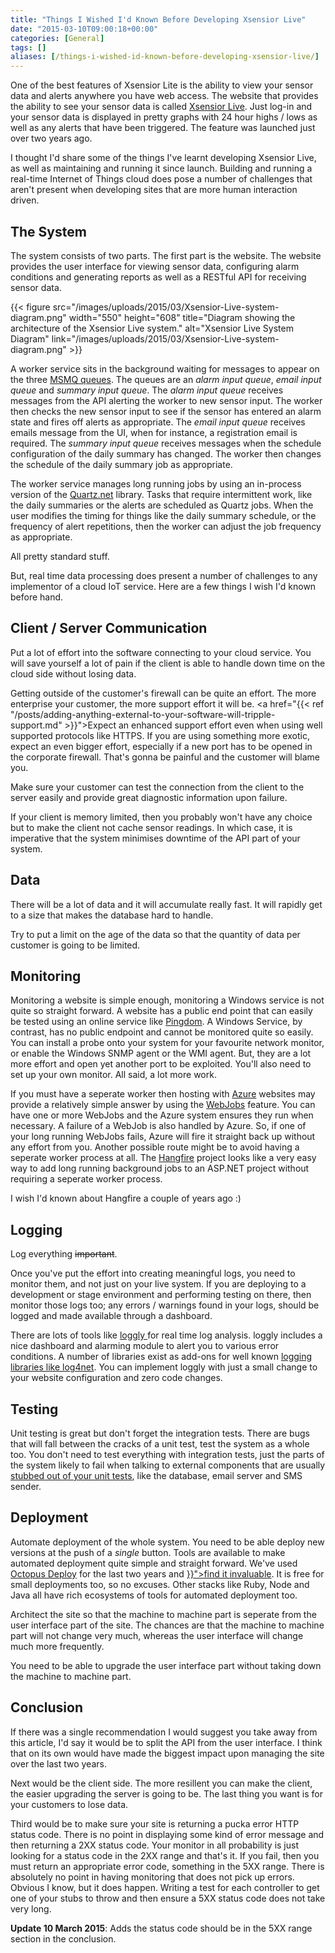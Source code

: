 ```yaml
---
title: "Things I Wished I'd Known Before Developing Xsensior Live"
date: "2015-03-10T09:00:18+00:00"
categories: [General]
tags: []
aliases: [/things-i-wished-id-known-before-developing-xsensior-live/]
---
```


One of the best features of Xsensior Lite is the ability to view your sensor data and alerts anywhere you have web access. The website that provides the ability to see your sensor data is called <a href="http://xsensiorlive.com/">Xsensior Live</a>. Just log-in and your sensor data is displayed in pretty graphs with 24 hour highs / lows as well as any alerts that have been triggered. The feature was launched just over two years ago.

I thought I'd share some of the things I've learnt developing Xsensior Live, as well as maintaining and running it since launch. Building and running a real-time Internet of Things cloud does pose a number of challenges that aren't present when developing sites that are more human interaction driven.
<h2>The System</h2>
The system consists of two parts. The first part is the website. The website provides the user interface for viewing sensor data, configuring alarm conditions and generating reports as well as a RESTful API for receiving sensor data.

{{< figure src="/images/uploads/2015/03/Xsensior-Live-system-diagram.png" width="550" height="608" title="Diagram showing the architecture of the Xsensior Live system." alt="Xsensior Live System Diagram" link="/images/uploads/2015/03/Xsensior-Live-system-diagram.png" >}}

A worker service sits in the background waiting for messages to appear on the three <a href="http://msdn.microsoft.com/en-us/library/ms711472%28v=vs.85%29.aspx">MSMQ queues</a>. The queues are an <em>alarm input queue</em>, <em>email input queue</em> and <em>summary input queue</em>. The <em>alarm input queue</em> receives messages from the API alerting the worker to new sensor input. The worker then checks the new sensor input to see if the sensor has entered an alarm state and fires off alerts as appropriate. The <em>email input queue</em> receives emails message from the UI, when for instance, a registration email is required. The <em>summary input queue</em> receives messages when the schedule configuration of the daily summary has changed. The worker then changes the schedule of the daily summary job as appropriate.

The worker service manages long running jobs by using an in-process version of the <a href="http://www.quartz-scheduler.net/">Quartz.net</a> library. Tasks that require intermittent work, like the daily summaries or the alerts are scheduled as Quartz jobs. When the user modifies the timing for things like the daily summary schedule, or the frequency of alert repetitions, then the worker can adjust the job frequency as appropriate.

All pretty standard stuff.

But, real time data processing does present a number of challenges to any implementor of a cloud IoT service. Here are a few things I wish I'd known before hand.
<h2>Client / Server Communication</h2>
Put a lot of effort into the software connecting to your cloud service. You will save yourself a lot of pain if the client is able to handle down time on the cloud side without losing data.

Getting outside of the customer's firewall can be quite an effort. The more enterprise your customer, the more support effort it will be. <a href="{{< ref "/posts/adding-anything-external-to-your-software-will-tripple-support.md" >}}">Expect an enhanced support effort</a> even when using well supported protocols like HTTPS. If you are using something more exotic, expect an even bigger effort, especially if a new port has to be opened in the corporate firewall. That's gonna be painful and the customer will blame you.

Make sure your customer can test the connection from the client to the server easily and provide great diagnostic information upon failure.

If your client is memory limited, then you probably won't have any choice but to make the client not cache sensor readings. In which case, it is imperative that the system minimises downtime of the API part of your system.
<h2>Data</h2>
There will be a lot of data and it will accumulate really fast. It will rapidly get to a size that makes the database hard to handle.

Try to put a limit on the age of the data so that the quantity of data per customer is going to be limited.
<h2>Monitoring</h2>
Monitoring a website is simple enough, monitoring a Windows service is not quite so straight forward. A website has a public end point that can easily be tested using an online service like <a href="http://www.pingdom.com/">Pingdom</a>. A Windows Service, by contrast, has no public endpoint and cannot be monitored quite so easily. You can install a probe onto your system for your favourite network monitor, or enable the Windows SNMP agent or the WMI agent. But, they are a lot more effort and open yet another port to be exploited. You'll also need to set up your own monitor. All said, a lot more work.

If you must have a seperate worker then hosting with <a href="http://azure.microsoft.com/">Azure</a> websites may provide a relatively simple answer by using the <a href="http://www.hanselman.com/blog/IntroducingWindowsAzureWebJobs.aspx">WebJobs</a> feature. You can have one or more WebJobs and the Azure system ensures they run when necessary. A failure of a WebJob is also handled by Azure. So, if one of your long running WebJobs fails, Azure will fire it straight back up without any effort from you. Another possible route might be to avoid having a seperate worker process at all. The <a href="http://hangfire.io/">Hangfire</a> project looks like a very easy way to add long running background jobs to an ASP.NET project without requiring a seperate worker process.

I wish I'd known about Hangfire a couple of years ago :)
<h2>Logging</h2>
Log everything <del>important</del>.

Once you've put the effort into creating meaningful logs, you need to monitor them, and not just on your live system. If you are deploying to a development or stage environment and performing testing on there, then monitor those logs too; any errors / warnings found in your logs, should be logged and made available through a dashboard.

There are lots of tools like <a href="http://www.loggly.com/">loggly </a>for real time log analysis. loggly includes a nice dashboard and alarming module to alert you to various error conditions. A number of libraries exist as add-ons for well known <a href="http://www.loggly.com/docs/net-logs/">logging libraries like log4net</a>. You can implement loggly with just a small change to your website configuration and zero code changes.
<h2>Testing</h2>
Unit testing is great but don't forget the integration tests. There are bugs that will fall between the cracks of a unit test, test the system as a whole too. You don't need to test everything with integration tests, just the parts of the system likely to fail when talking to external components that are usually <a href="http://stackoverflow.com/questions/463278/what-is-a-stub">stubbed out of your unit tests</a>, like the database, email server and SMS sender.
<h2>Deployment</h2>
Automate deployment of the whole system. You need to be able deploy new versions at the push of a <em>single</em> button. Tools are available to make automated deployment quite simple and straight forward. We've used <a href="http://octopusdeploy.com/">Octopus Deploy</a> for the last two years and <a href="{{< ref "/posts/continuous-delivery-every-single-day.md" >}}">find it invaluable</a>. It is free for small deployments too, so no excuses. Other stacks like Ruby, Node and Java all have rich ecosystems of tools for automated deployment too.

Architect the site so that the machine to machine part is seperate from the user interface part of the site. The chances are that the machine to machine part will not change very much, whereas the user interface will change much more frequently.

You need to be able to upgrade the user interface part without taking down the machine to machine part.
<h2>Conclusion</h2>
If there was a single recommendation I would suggest you take away from this article, I'd say it would be to split the API from the user interface. I think that on its own would have made the biggest impact upon managing the site over the last two years.

Next would be the client side. The more resillent you can make the client, the easier upgrading the server is going to be. The last thing you want is for your customers to lose data.

Third would be to make sure your site is returning a pucka error HTTP status code. There is no point in displaying some kind of error message and then returning a 2XX status code. Your monitor in all probability is just looking for a status code in the 2XX range and that's it. If you fail, then you must return an appropriate error code, something in the 5XX range. There is absolutely no point in having monitoring that does not pick up errors. Obvious I know, but it does happen. Writing a test for each controller to get one of your stubs to throw and then ensure a 5XX status code does not take very long.

<strong>Update 10 March 2015</strong>: Adds the status code should be in the 5XX range section in the conclusion.
